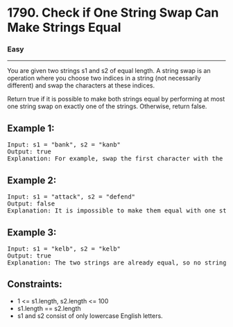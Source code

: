 # 1790. Check if One String Swap Can Make Strings Equal

### Easy

---

You are given two strings s1 and s2 of equal length. A string swap is an operation where you choose two indices in a string (not necessarily different) and swap the characters at these indices.

Return true if it is possible to make both strings equal by performing at most one string swap on exactly one of the strings. Otherwise, return false.

## Example 1:

<pre>
Input: s1 = "bank", s2 = "kanb"
Output: true
Explanation: For example, swap the first character with the last character of s2 to make "bank".
</pre>

## Example 2:

<pre>
Input: s1 = "attack", s2 = "defend"
Output: false
Explanation: It is impossible to make them equal with one string swap.
</pre>

## Example 3:

<pre>
Input: s1 = "kelb", s2 = "kelb"
Output: true
Explanation: The two strings are already equal, so no string swap operation is required.
</pre>

## Constraints:

- 1 <= s1.length, s2.length <= 100
- s1.length == s2.length
- s1 and s2 consist of only lowercase English letters.
